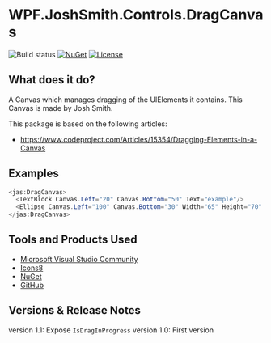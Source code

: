 # WPF.JoshSmith.Controls.DragCanvas

![Build status](https://github.com/denxorz/WPF.JoshSmith.Controls.DragCanvas/workflows/.NET%20Core/badge.svg) [![NuGet](https://buildstats.info/nuget/WPF.JoshSmith.Controls.DragCanvas)](https://www.nuget.org/packages/WPF.JoshSmith.Controls.DragCanvas/) [![License](http://img.shields.io/:license-mit-blue.svg)](https://github.com/denxorz/WPF.JoshSmith.Controls.DragCanvas/blob/master/LICENSE)

## What does it do?
A Canvas which manages dragging of the UIElements it contains. This Canvas is made by Josh Smith.

This package is based on the following articles: 

* https://www.codeproject.com/Articles/15354/Dragging-Elements-in-a-Canvas

## Examples

```C#
<jas:DragCanvas>
  <TextBlock Canvas.Left="20" Canvas.Bottom="50" Text="example"/>
  <Ellipse Canvas.Left="100" Canvas.Bottom="30" Width="65" Height="70" Fill="Blue" />
</jas:DragCanvas>
```

## Tools and Products Used

* [Microsoft Visual Studio Community](https://www.visualstudio.com)
* [Icons8](https://icons8.com/)
* [NuGet](https://www.nuget.org/)
* [GitHub](https://github.com/)


## Versions & Release Notes

version 1.1: Expose `IsDragInProgress`
version 1.0: First version
